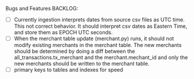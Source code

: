 Bugs and Features BACKLOG:

- [ ] Currently ingestion interprets dates from source csv files as UTC time.  This not correct behavior.  It should interpret csv dates as Eastern Time, and store them as EPOCH UTC seconds.
- [ ] When the merchant table update (merchant.py) runs, it should not modify existing merchants in the merchant table.   The new merchants should be determined by doing a diff between the all_transactions.tx_merchant and the merchant.mechant_id and only the new merchants should be written to the merchant table.
- [ ] primary keys to tables and indexes for speed